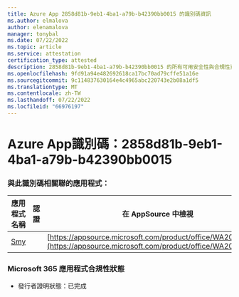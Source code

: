 ```yaml
---
title: Azure App 2858d81b-9eb1-4ba1-a79b-b42390bb0015 的識別碼資訊
ms.author: elmalova
author: elenamalova
manager: tonybal
ms.date: 07/22/2022
ms.topic: article
ms.service: attestation
certification_type: attested
description: 2858d81b-9eb1-4ba1-a79b-b42390bb0015 的所有可用安全性與合規性資訊。
ms.openlocfilehash: 9fd91a94e482692618ca17bc70ad79cffe51a16e
ms.sourcegitcommit: 9c114837630164e4c4965abc220743e2b08a1df5
ms.translationtype: MT
ms.contentlocale: zh-TW
ms.lasthandoff: 07/22/2022
ms.locfileid: "66976197"
---
```

# <a name="azure-app-id-2858d81b-9eb1-4ba1-a79b-b42390bb0015"></a>Azure App識別碼：2858d81b-9eb1-4ba1-a79b-b42390bb0015


### <a name="apps-associated-with-this-id"></a>與此識別碼相關聯的應用程式：
| **應用程式名稱** | **認證** | **在 AppSource 中檢視** |
|--------------|---------------|-----------------------|
| [Smy](../forward/WA200004190.md) |  | [https://appsource.microsoft.com/product/office/WA200004190](https://appsource.microsoft.com/product/office/WA200004190) |

### <a name="microsoft-365-app-compliance-status"></a>Microsoft 365 應用程式合規性狀態
- 發行者證明狀態：已完成
